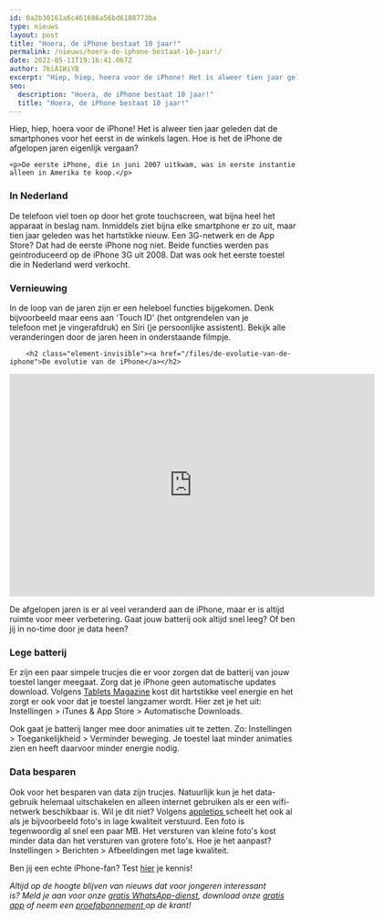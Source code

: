```yaml
---
id: 0a2b30161a6c461686a56bd6188773ba
type: nieuws
layout: post
title: "Hoera, de iPhone bestaat 10 jaar!"
permalink: /nieuws/hoera-de-iphone-bestaat-10-jaar!/
date: 2022-05-11T19:16:41.067Z
author: 7biA1WiYB
excerpt: "Hiep, hiep, hoera voor de iPhone! Het is alweer tien jaar geleden dat de smartphones voor het eerst in de winkels lagen. Hoe is het de iPhone de afgelopen jaren eigenlijk vergaan?  "
seo:
  description: "Hoera, de iPhone bestaat 10 jaar!"
  title: "Hoera, de iPhone bestaat 10 jaar!"
---
```

Hiep, hiep, hoera voor de iPhone! Het is alweer tien jaar geleden dat de smartphones voor het eerst in de winkels lagen. Hoe is het de iPhone de afgelopen jaren eigenlijk vergaan?  

    <p>De eerste iPhone, die in juni 2007 uitkwam, was in eerste instantie alleen in Amerika te koop.</p>
<h3>In Nederland</h3>
<p>De telefoon viel toen op door het grote touchscreen, wat bijna heel het apparaat in beslag nam. Inmiddels ziet bijna elke smartphone er zo uit, maar tien jaar geleden was het hartstikke nieuw. Een 3G-netwerk en de App Store? Dat had de eerste iPhone nog niet. Beide functies werden pas geintroduceerd op de iPhone 3G uit 2008. Dat was ook het eerste toestel die in Nederland werd verkocht.</p>
<h3>Vernieuwing</h3>
<p>In de loop van de jaren zijn er een heleboel functies bijgekomen. Denk bijvoorbeeld maar eens aan 'Touch ID' (het ontgrendelen van je telefoon met je vingerafdruk) en Siri (je persoonlijke assistent). Bekijk alle veranderingen door de jaren heen in onderstaande filmpje.</p>
<p><div class="media media-element-container media-default"><div id="file-418133" class="file file-video file-video-youtube">

        <h2 class="element-invisible"><a href="/files/de-evolutie-van-de-iphone">De evolutie van de iPhone</a></h2>
    
  
  <div class="content">
    <div class="media-youtube-video file media-element file-default media-youtube-1">
  <iframe class="media-youtube-player" width="640" height="390" title="De evolutie van de iPhone" src="https://www.youtube.com/embed/-7LXFjYJT-E?wmode=opaque&controls=" name="De evolutie van de iPhone" frameborder="0" allowfullscreen="">Video van De evolutie van de iPhone</iframe>
</div>
  </div>

  
</div>
</div>
<p>De afgelopen jaren is er al veel veranderd aan de iPhone, maar er is altijd ruimte voor meer verbetering. Gaat jouw batterij ook altijd snel leeg? Of ben jij in no-time door je data heen?</p>
<h3>Lege batterij</h3>
<p>Er zijn een paar simpele trucjes die er voor zorgen dat de batterij van jouw toestel langer meegaat. Zorg dat je iPhone geen automatische updates download. Volgens <a href="https://www.tabletsmagazine.nl/2017/03/iphone-ipad-sneller-verleng-accuduur/">Tablets Magazine</a> kost dit hartstikke veel energie en het zorgt er ook voor dat je toestel langzamer wordt. Hier zet je het uit: Instellingen &gt; iTunes &amp; App Store &gt; Automatische Downloads.</p>
<p>Ook gaat je batterij langer mee door animaties uit te zetten. Zo: Instellingen &gt; Toegankelijkheid &gt; Verminder beweging. Je toestel laat minder animaties zien en heeft daarvoor minder energie nodig.</p>
<h3>Data besparen</h3>
<p>Ook voor het besparen van data zijn trucjes. Natuurlijk kun je het data-gebruik helemaal uitschakelen en alleen internet gebruiken als er een wifi-netwerk beschikbaar is. Wil je dit niet? Volgens <a href="https://www.appletips.nl/lage-kwaliteit-ios-10-berichten/">appletips </a>scheelt het ook al als je bijvoorbeeld foto's in lage kwaliteit verstuurd. Een foto is tegenwoordig al snel een paar MB. Het versturen van kleine foto's kost minder data dan het versturen van grotere foto's. Hoe je het aanpast? Instellingen &gt; Berichten &gt; Afbeeldingen met lage kwaliteit.</p>
<p>Ben jij een echte iPhone-fan? Test <a href="https://7dagen.netlify.app/lifestyle-nieuws/hoeveel-weet-jij-van-de-iphone">hier</a> je kennis!</p>
<p><em>Altijd op de hoogte blijven van nieuws dat voor jongeren interessant is? Meld je aan voor onze </em><a href="https://7dagen.netlify.app/whatsapp"><em>gratis WhatsApp-dienst</em></a><em>, download onze </em><a href="https://7dagen.netlify.app/app"><em>gratis app</em></a><em> of neem een </em><a href="https://abonneren.sevendays.nl/abonneren/abonnementen/ae/artikel"><em>proefabonnement </em></a><em>op de krant!</em></p>  
